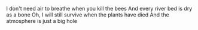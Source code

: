 I don't need air to breathe when you kill the bees
And every river bed is dry as a bone
Oh, I will still survive when the plants have died
And the atmosphere is just a big hole

<!-- https://icedrive.net/ -->
<!--
**bfaguiar/bfaguiar** is a ✨ _special_ ✨ repository because its `README.md` (this file) appears on your GitHub profile.

Here are some ideas to get you started:

- 🔭 I’m currently working on ...
- 🌱 I’m currently learning ...
- 👯 I’m looking to collaborate on ...
- 🤔 I’m looking for help with ...
- 💬 Ask me about ...
- 📫 How to reach me: ...
- 😄 Pronouns: ...
- ⚡ Fun fact: ...
-->
